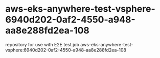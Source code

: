 # aws-eks-anywhere-test-vsphere-6940d202-0af2-4550-a948-aa8e288fd2ea-108
repository for use with E2E test job aws-eks-anywhere-test-vsphere:6940d202-0af2-4550-a948-aa8e288fd2ea-108
